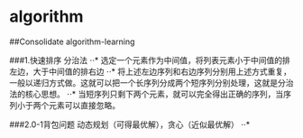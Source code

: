 # algorithm
##Consolidate algorithm-learning

###1.快速排序 分治法
⋅⋅* 选定一个元素作为中间值，将列表元素小于中间值的排左边，大于中间值的排右边
⋅⋅* 将上述左边序列和右边序列分别用上述方式重复，一般以递归方式做。这就可以把一个长序列分成两个短序列分别处理，这就是分治法的核心思想。
⋅⋅* 当短序列只剩下两个元素，就可以完全得出正确的序列，当序列小于两个元素可以直接忽略。


###2.0-1背包问题 动态规划（可得最优解），贪心（近似最优解）
⋅⋅* 
